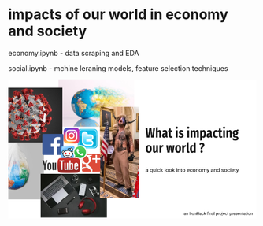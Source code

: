 # impacts of our world in economy and society

economy.ipynb - data scraping and EDA

social.ipynb - mchine leraning models, feature selection techniques

![Screenshot](slides/ih_final.png)
